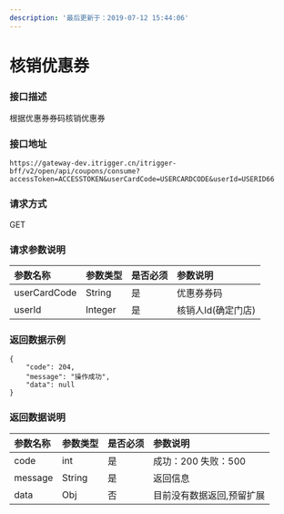 ```yaml
---
description: '最后更新于：2019-07-12 15:44:06'
---
```


# 核销优惠券

### 接口描述

根据优惠券券码核销优惠券

### 接口地址

```text
https://gateway-dev.itrigger.cn/itrigger-bff/v2/open/api/coupons/consume?accessToken=ACCESSTOKEN&userCardCode=USERCARDCODE&userId=USERID66
```

### 请求方式

GET

### 请求参数说明

| 参数名称 | 参数类型 | 是否必须 | 参数说明 |
| :--- | :--- | :--- | :--- |
| userCardCode | String | 是 | 优惠券券码 |
| userId | Integer | 是 | 核销人Id\(确定门店\) |

### 返回数据示例

```text
{
    "code": 204,
    "message": "操作成功",
    "data": null
}
```

### 返回数据说明

| 参数名称 | 参数类型 | 是否必须 | 参数说明 |
| :--- | :--- | :--- | :--- |
| code | int | 是 | 成功：200 失败：500 |
| message | String | 是 | 返回信息 |
| data | Obj | 否 | 目前没有数据返回,预留扩展 |



